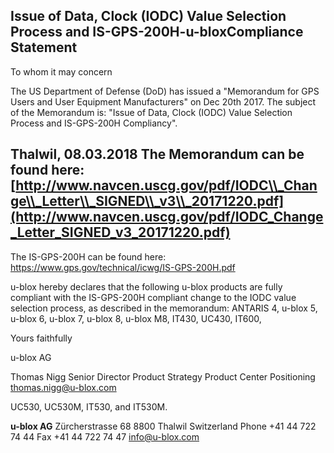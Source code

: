 

## **Issue of Data, Clock (IODC) Value Selection Process and IS-GPS-200H-u-bloxCompliance Statement**

To whom it may concern

The US Department of Defense (DoD) has issued a "Memorandum for GPS Users and User Equipment Manufacturers" on Dec 20th 2017. The subject of the Memorandum is: "Issue of Data, Clock (IODC) Value Selection Process and IS-GPS-200H Compliancy".

## **Thalwil, 08.03.2018** The Memorandum can be found here: [http://www.navcen.uscg.gov/pdf/IODC\\_Change\\_Letter\\_SIGNED\\_v3\\_20171220.pdf](http://www.navcen.uscg.gov/pdf/IODC_Change_Letter_SIGNED_v3_20171220.pdf)

The IS-GPS-200H can be found here: <https://www.gps.gov/technical/icwg/IS-GPS-200H.pdf>

u-blox hereby declares that the following u-blox products are fully compliant with the IS-GPS-200H compliant change to the IODC value selection process, as described in the memorandum: ANTARIS 4, u-blox 5, u-blox 6, u-blox 7, u-blox 8, u-blox M8, IT430, UC430, IT600,

Yours faithfully

u-blox AG

Thomas Nigg Senior Director Product Strategy Product Center Positioning thomas.nigg@u-blox.com

UC530, UC530M, IT530, and IT530M.

**u-blox AG** Zürcherstrasse 68 8800 Thalwil Switzerland Phone +41 44 722 74 44 Fax +41 44 722 74 47 [info@u-blox.com](mailto:info@u-blox.com)